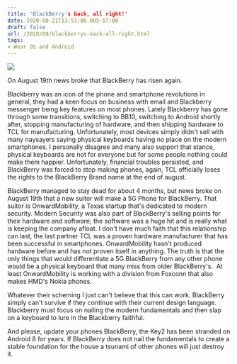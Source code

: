 ```yaml
---
title: 'BlackBerry's back, all right!'
date: 2020-08-21T13:51:00.005-07:00
draft: false
url: /2020/08/blackberrys-back-all-right.html
tags: 
- Wear OS and Android
---
```


[![](https://1.bp.blogspot.com/-ozv5C28wQTk/X0AzqzKPQ4I/AAAAAAAAJNk/Xt1aaux4-9sE5xU20oqTdKU1ghdGZOzLACNcBGAsYHQ/s0/blackberry-logo-black.jpg)](https://1.bp.blogspot.com/-ozv5C28wQTk/X0AzqzKPQ4I/AAAAAAAAJNk/Xt1aaux4-9sE5xU20oqTdKU1ghdGZOzLACNcBGAsYHQ/s640/blackberry-logo-black.jpg)

On August 19th news broke that BlackBerry has risen again.

Blackberry was an icon of the phone and smartphone revolutions in general, they had a keen focus on business with email and Blackberry messenger being key features on most phones. Lately Blackberry has gone through some transitions, switching to BB10, switching to Android shortly after, stopping manufacturing of hardware, and then shipping hardware to TCL for manufacturing. Unfortunately, most devices simply didn't sell with many naysayers saying physical keyboards having no place on the modern smartphones. I personally disagree and many also support that stance, physical keyboards are not for everyone but for some people nothing could make them happier. Unfortunately, financial troubles persisted, and BlackBerry was forced to stop making phones, again, TCL officially loses the rights to the BlackBerry Brand name at the end of august.

BlackBerry managed to stay dead for about 4 months, but news broke on August 19th that a new suitor will make a 5G Phone for BlackBerry. That suitor is OnwardMobility, a Texas startup that's dedicated to modern security. Modern Security was also part of BlackBerry's selling points for their hardware and software; the software was a huge hit and is really what is keeping the company afloat. I don't have much faith that this relationship can last, the last partner TCL was a proven hardware manufacturer that has been successful in smartphones. OnwardMobility hasn't produced hardware before and has not proven itself in anything. The truth is that the only things that would differentiate a 5G BlackBerry from any other phone would be a physical keyboard that many miss from older BlackBerry's.  At least OnwardMobility is working with a division from Foxconn that also makes HMD's Nokia phones.

Whatever their scheming I just can't believe that this can work. BlackBerry simply can't survive if they continue with their current design language. Blackberry must focus on nailing the modern fundamentals and then slap on a keyboard to lure in the Blackberry faithful.

And please, update your phones BlackBerry, the Key2 has been stranded on Android 8 for years. If BlackBerry does not nail the fundamentals to create a stable foundation for the house a tsunami of other phones will just destroy it.
